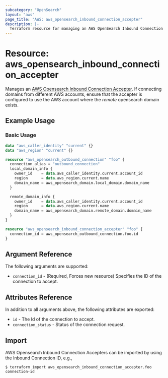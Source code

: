 ```yaml
---
subcategory: "OpenSearch"
layout: "aws"
page_title: "AWS: aws_opensearch_inbound_connection_accepter"
description: |-
  Terraform resource for managing an AWS OpenSearch Inbound Connection Accepter.
---
```


# Resource: aws_opensearch_inbound_connection_accepter

Manages an [AWS Opensearch Inbound Connection Accepter](https://docs.aws.amazon.com/opensearch-service/latest/APIReference/API_AcceptInboundConnection.html). If connecting domains from different AWS accounts, ensure that the accepter is configured to use the AWS account where the _remote_ opensearch domain exists.

## Example Usage

### Basic Usage

```terraform
data "aws_caller_identity" "current" {}
data "aws_region" "current" {}

resource "aws_opensearch_outbound_connection" "foo" {
  connection_alias = "outbound_connection"
  local_domain_info {
    owner_id    = data.aws_caller_identity.current.account_id
    region      = data.aws_region.current.name
    domain_name = aws_opensearch_domain.local_domain.domain_name
  }

  remote_domain_info {
    owner_id    = data.aws_caller_identity.current.account_id
    region      = data.aws_region.current.name
    domain_name = aws_opensearch_domain.remote_domain.domain_name
  }
}

resource "aws_opensearch_inbound_connection_accepter" "foo" {
  connection_id = aws_opensearch_outbound_connection.foo.id
}
```

## Argument Reference

The following arguments are supported:

* `connection_id` - (Required, Forces new resource) Specifies the ID of the connection to accept.

## Attributes Reference

In addition to all arguments above, the following attributes are exported:

* `id` - The Id of the connection to accept.
* `connection_status` - Status of the connection request.

## Import

AWS Opensearch Inbound Connection Accepters can be imported by using the Inbound Connection ID, e.g.,

```
$ terraform import aws_opensearch_inbound_connection_accepter.foo connection-id
```

<!-- cache-key: cdktf-0.17.0-pre.15 input-a09872c2850e9cef5a6e38211f006e6554bbf11ce54bf6a62829f1e9ec9e4d9a -->